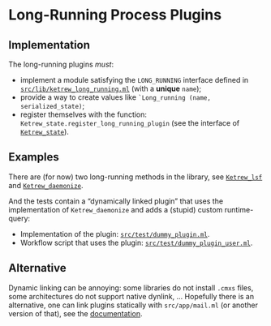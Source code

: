 Long-Running Process Plugins
============================


Implementation
--------------

The long-running plugins *must*:

- implement a module satisfying the `LONG_RUNNING` interface defined in
[`src/lib/ketrew_long_running.ml`](../lib/ketrew_long_running.ml)
(with a **unique** `name`);
- provide a way to create values like
<code>`Long_running (name, serialized_state)</code>;
- register themselves with the function:
`Ketrew_state.register_long_running_plugin`
(see the interface of [`Ketrew_state`](../lib/ketrew_state.mli)).



Examples
--------

There are (for now) two long-running methods in the library, see
[`Ketrew_lsf`](../lib/ketrew_lsf.mli) and
[`Ketrew_daemonize`](../lib/ketrew_daemonize.mli).

And the tests contain a “dynamically linked plugin” that uses the
implementation of `Ketrew_daemonize` and adds a (stupid) custom runtime-query:

- Implementation of the plugin:
[`src/test/dummy_plugin.ml`](../test/dummy_plugin.ml).
- Workflow script that uses the plugin:
[`src/test/dummy_plugin_user.ml`](../test/dummy_plugin_user.ml).

Alternative
-----------

Dynamic linking can be annoying: some libraries do not install `.cmxs` files,
some architectures do not support native dynlink, … Hopefully there is an
alternative, one can link plugins statically with `src/app/mail.ml` (or another
version of that), see the
[documentation](./Alternative_CLI_Application.md).





